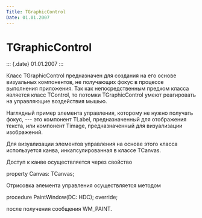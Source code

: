 ```yaml
---
Title: TGraphicControl
Date: 01.01.2007
---
```



TGraphicControl
===============

::: {.date}
01.01.2007
:::

Класс TGraphicControl предназначен для создания на его основе визуальных
компонентов, не получающих фокус в процессе выполнения приложения. Так
как непосредственным предком класса является класс TControl, то потомки
TGraphicControl умеют реагировать на управляющие воздействия мышью.

Наглядный пример элемента управления, которому не нужно получать фокус,
--- это компонент TLabel, предназначенный для отображения текста, или
компонент Timage, предназначенный для визуализации изображений.

Для визуализации элементов управления на основе этого класса
используется канва, инкапсулированная в классе TCanvas.

Доступ к канве осуществляется через свойство

property Canvas: TCanvas;

Отрисовка элемента управления осуществляется методом

procedure PaintWindow(DC: HDC); override;

после получения сообщения WM\_PAINT.
